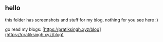 ## hello
this folder has screenshots and stuff for my blog, nothing for you see here :)

go read my blogs: [https://pratiksingh.xyz/blog](https://pratiksingh.xyz/blog)
